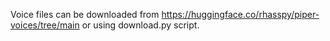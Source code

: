 Voice files can be downloaded from https://huggingface.co/rhasspy/piper-voices/tree/main or using download.py script.
